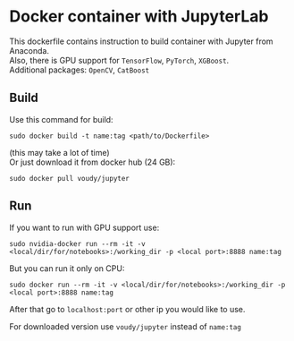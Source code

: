 # Docker container with JupyterLab

This dockerfile contains instruction to build container with Jupyter from Anaconda.  
Also, there is GPU support for `TensorFlow`, `PyTorch`, `XGBoost`.  
Additional packages: `OpenCV`, `CatBoost`

## Build
Use this command for build:
```
sudo docker build -t name:tag <path/to/Dockerfile>
```
(this may take a lot of time)  
Or just download it from docker hub (24 GB):
```
sudo docker pull voudy/jupyter
```
## Run
If you want to run with GPU support use:
```
sudo nvidia-docker run --rm -it -v <local/dir/for/notebooks>:/working_dir -p <local port>:8888 name:tag
```
But you can run it only on CPU:
```
sudo docker run --rm -it -v <local/dir/for/notebooks>:/working_dir -p <local port>:8888 name:tag
```
After that go to `localhost:port` or other ip you would like to use.

For downloaded version use `voudy/jupyter` instead of `name:tag`
